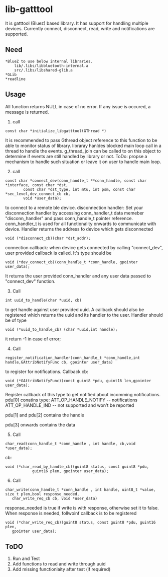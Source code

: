 # lib-gatttool

It is gatttool (Bluez) based library. It has support for handling multiple devices.
Currently connect, disconnect, read, write and notifications are supported.

## Need
    *BlueZ to use below internal libraries.
        lib/.libs/libbluetooth-internal.a
        src/.libs/libshared-glib.a
    *GLib
    *readline
## Usage
	
All function returns NULL in case of no error. If any issue is occured, a message is returned.  
	
1.  call 
```
const char *initialize_libgatttool(GThread *)
```    
It is recommended to pass Gthread object reference to this function to be 
able to monitor status of library. libraray hanldes blocked main loop call in a thread to
handle the events. g_thread_join can be called to on this object to determine if events 
are still handled by library or not. ToDo: propse a mechanism to handle such situation or 
leave it on user to handle main loop.
	
2. call 
```
const char *connect_dev(conn_handle_t **conn_handle, const char *interface, const char *dst,
		const char *dst_type, int mtu, int psm, const char *sec_level,dev_connect_cb cb,
		void *user_data);
```	
to connect to a remote ble device. 
disconnection handler: Set your disconnection handler by accessing conn_handler_t data 
memeber "disconn_handler" and pass conn_handle_t pointer reference. conn_handler_t is used 
for all functionality onwards to communicate with device. 
Handler returns the address fo device which gets disconnected 
```
void (*disconnect_cb)(char *dst_addr);
```
connection callback: when device gets connected by calling "connect_dev", user provided 
callback is called. It's type should be 
```
void (*dev_connect_cb)(conn_handle_t *conn_handle, gpointer user_data);
```
It returns the user provided conn_handler and any user data passed to  "connect_dev" function.
	
3. Call 
```
int uuid_to_handle(char *uuid, cb)
```
to get handle against user provided uuid. A callback should also be registered	 which returns 
the uuid and its handler to the user. Handler should be of type
```
void (*uuid_to_handle_cb) (char *uuid,int handle);
```
it return -1 in case of error;

4. Call 
```
register_notification_handler(conn_handle_t *conn_handle,int handle,GAttribNotifyFunc cb, gpointer user_data)
```
to register for notifications.
Callback cb: 
```
void (*GAttribNotifyFunc)(const guint8 *pdu, guint16 len,gpointer user_data);
```
Register callback of this type to get notified about incomming notifications.
pdu[0] conatins type:
ATT_OP_HANDLE_NOTIFY -- notifications
ATT_OP_HANDLE_IND -- not supported and won't be reported 

pdu[1] and pdu[2] contains the handle

pdu[3] onwards contains the data

5. Call  
```
char_read(conn_handle_t *conn_handle , int handle, cb,void *user_data);
```
cb:
```
void (*char_read_by_handle_cb)(guint8 status, const guint8 *pdu,
            guint16 plen, gpointer user_data);
```
6. Call
```
char_write(conn_handle_t *conn_handle , int handle, uint8_t *value, size_t plen,bool response_needed,
   char_write_req_cb cb, void *user_data)
``` 
response_needed is true if write is with response, otherwise set it to false. When response is needed,
follwoinf callback is to be registered 	
```
void (*char_write_req_cb)(guint8 status, const guint8 *pdu, guint16 plen,
   gpointer user_data);
```					
	 
## ToDO
1. Run and Test
2. Add functions to read and write through uuid
3. Add missing functionlaity after test (if required)
